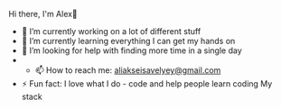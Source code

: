 Hi there, I'm Alex👋
- 🔭 I’m currently working on a lot of different stuff
- 🌱 I’m currently learning everything I can get my hands on
- 🤔 I’m looking for help with finding more time in a single day
- - 📫 How to reach me: aliakseisavelyey@gmail.com
- ⚡ Fun fact: I love what I do - code and help people learn coding
 My stack


<!--
**AliakseiSavelyey/aliakseisavelyey** is a ✨ _special_ ✨ repository because its `README.md` (this file) appears on your GitHub profile.

Here are some ideas to get you started:


-->
